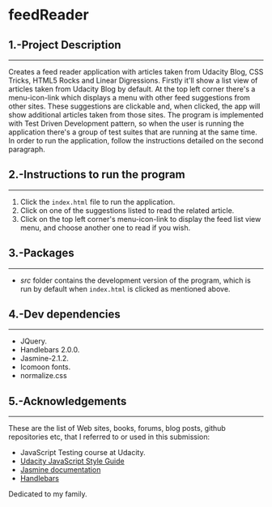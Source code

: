 # feedReader

## 1.-Project Description
  ------------------------
Creates a feed reader application with articles taken from Udacity Blog, CSS Tricks,
HTML5 Rocks and Linear Digressions. Firstly it'll show a list view of articles taken 
from Udacity Blog by default. At the top left corner there's a menu-icon-link which displays 
a menu with other feed suggestions from other sites. These suggestions are 
clickable and, when clicked, the app will show additional articles taken from those sites.
The program is implemented with Test Driven Development pattern, so when the user is running the
application there's a group of test suites that are running at the same time. 
In order to run the application, follow the instructions detailed on the second paragraph.

## 2.-Instructions to run the program
  ------------------------------------
1) Click the `index.html` file to run the application.
2) Click on one of the suggestions listed to read the related article.
3) Click on the top left corner's menu-icon-link to display the feed list view menu,
   and choose another one to read if you wish. 
   
## 3.-Packages
  -------------
* _src_ folder contains the development version of the program, which is run by default when
  `index.html` is clicked as mentioned above.

## 4.-Dev dependencies
   --------------------
*  JQuery.
*  Handlebars 2.0.0.
*  Jasmine-2.1.2.
*  Icomoon fonts.
*  normalize.css
   
## 5.-Acknowledgements
  ---------------------
These are the list of Web sites, books, forums, blog posts, github repositories etc, 
that I referred to or used in this submission:
* JavaScript Testing course at Udacity.
* [Udacity JavaScript Style Guide](http://udacity.github.io/frontend-nanodegree-styleguide/javascript.html)
* [Jasmine documentation](http://jasmine.github.io/2.2/introduction.html)
* [Handlebars](http://handlebarsjs.com/)

Dedicated to my family.
